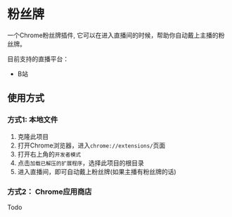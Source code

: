 # 粉丝牌

一个Chrome粉丝牌插件, 它可以在进入直播间的时候，帮助你自动戴上主播的粉丝牌。

目前支持的直播平台：

- B站

## 使用方式

### 方式1: 本地文件

1. 克隆此项目
2. 打开Chrome浏览器，进入`chrome://extensions/`页面
3. 打开右上角的`开发者模式`
4. 点击`加载已解压的扩展程序`，选择此项目的根目录
5. 进入直播间，即可自动戴上粉丝牌(如果主播有粉丝牌的话)

### 方式2： Chrome应用商店

Todo
